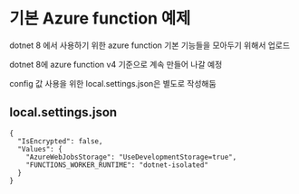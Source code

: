 # 기본 Azure function 예제

dotnet 8 에서 사용하기 위한 azure function 기본 기능들을 모아두기 위해서 업로드

dotnet 8에 azure function v4 기준으로 계속 만들어 나갈 예정

config 값 사용을 위한 local.settings.json은 별도로 작성해둠



## local.settings.json

```
{
  "IsEncrypted": false,
  "Values": {
    "AzureWebJobsStorage": "UseDevelopmentStorage=true",
    "FUNCTIONS_WORKER_RUNTIME": "dotnet-isolated"
  }
}

```